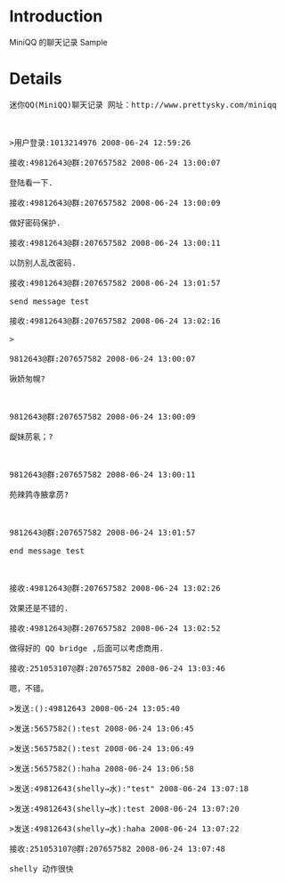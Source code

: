 # Introduction #

MiniQQ 的聊天记录 Sample

# Details #
<pre>
迷你QQ(MiniQQ)聊天记录 网址：http://www.prettysky.com/miniqq<br>
<br>
>用户登录:1013214976 2008-06-24 12:59:26<br>
接收:49812643@群:207657582 2008-06-24 13:00:07<br>
登陆看一下.<br>
接收:49812643@群:207657582 2008-06-24 13:00:09<br>
做好密码保护.<br>
接收:49812643@群:207657582 2008-06-24 13:00:11<br>
以防别人乱改密码.<br>
接收:49812643@群:207657582 2008-06-24 13:01:57<br>
send message test<br>
接收:49812643@群:207657582 2008-06-24 13:02:16<br>
><br>
9812643@群:207657582 2008-06-24 13:00:07<br>
锹娇匆幌?<br>
<br>
9812643@群:207657582 2008-06-24 13:00:09<br>
龊妹苈氡；?<br>
<br>
9812643@群:207657582 2008-06-24 13:00:11<br>
苑辣鹑寺腋拿苈?<br>
<br>
9812643@群:207657582 2008-06-24 13:01:57<br>
end message test<br>
<br>
接收:49812643@群:207657582 2008-06-24 13:02:26<br>
效果还是不错的.<br>
接收:49812643@群:207657582 2008-06-24 13:02:52<br>
做得好的 QQ bridge ,后面可以考虑商用.<br>
接收:251053107@群:207657582 2008-06-24 13:03:46<br>
嗯，不错。<br>
>发送:():49812643 2008-06-24 13:05:40<br>
>发送:5657582():test 2008-06-24 13:06:45<br>
>发送:5657582():test 2008-06-24 13:06:49<br>
>发送:5657582():haha 2008-06-24 13:06:58<br>
>发送:49812643(shelly→水):"test" 2008-06-24 13:07:18<br>
>发送:49812643(shelly→水):test 2008-06-24 13:07:20<br>
>发送:49812643(shelly→水):haha 2008-06-24 13:07:22<br>
接收:251053107@群:207657582 2008-06-24 13:07:48<br>
shelly 动作很快<br>
</pre>